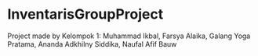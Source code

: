 # InventarisGroupProject
Project made by Kelompok 1:
Muhammad Ikbal,
Farsya Alaika,
Galang Yoga Pratama,
Ananda Adkhilny Siddika,
Naufal Afif Bauw
